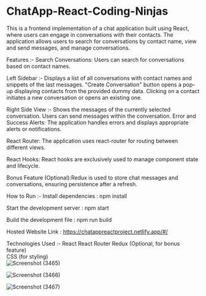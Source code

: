 # ChatApp-React-Coding-Ninjas

This is a frontend implementation of a chat application built using React, where users can engage in conversations with their contacts. The application allows users to search for conversations by contact name, view and send messages, and manage conversations.

Features :-
Search Conversations: Users can search for conversations based on contact names.

Left Sidebar  :-
Displays a list of all conversations with contact names and snippets of the last messages.
"Create Conversation" button opens a pop-up displaying contacts from the provided dummy data.
Clicking on a contact initiates a new conversation or opens an existing one.

Right Side View :-
Shows the messages of the currently selected conversation.
Users can send messages within the conversation.
Error and Success Alerts: The application handles errors and displays appropriate alerts or notifications.

React Router: The application uses react-router for routing between different views.

React Hooks: React hooks are exclusively used to manage component state and lifecycle.

Bonus Feature (Optional):Redux is used to store chat messages and conversations, ensuring persistence after a refresh.

How to Run :-
Install dependencies : npm install


Start the development server : npm start


Build the development file : npm run build


Hosted Website Link : https://chatappreactproject.netlify.app/#/

Technologies Used :-
React
React Router
Redux (Optional, for bonus feature)                
CSS (for styling)                                                                                                                                                     
![Screenshot (3465)](https://github.com/ABHINEET4/ChatApp-React-Coding-Ninjas/assets/108821830/bf73ff92-5312-4526-b6ee-4079a10a1437)


![Screenshot (3466)](https://github.com/ABHINEET4/ChatApp-React-Coding-Ninjas/assets/108821830/42ad3baf-6a2a-43ab-9908-5595464e65ba)


![Screenshot (3467)](https://github.com/ABHINEET4/ChatApp-React-Coding-Ninjas/assets/108821830/5b24a944-772d-4498-8621-36d70f5030d5)





